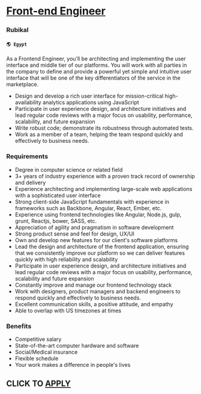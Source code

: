 # [Front-end Engineer](https://www.remotewlb.com/apply/front-end-engineer-60899)  
### Rubikal  
#### `🌎 Egypt`  

As a Frontend Engineer, you’ll be architecting and implementing the user interface and middle tier of our platforms. You will work with all parties in the company to define and provide a powerful yet simple and intuitive user interface that will be one of the key differentiators of the service in the marketplace.

  * Design and develop a rich user interface for mission-critical high-availability analytics applications using JavaScript
  * Participate in user experience design, and architecture initiatives and lead regular code reviews with a major focus on usability, performance, scalability, and future expansion
  * Write robust code; demonstrate its robustness through automated tests.
  * Work as a member of a team, helping the team respond quickly and effectively to business needs.

### Requirements

  * Degree in computer science or related field
  * 3+ years of industry experience with a proven track record of ownership and delivery
  * Experience architecting and implementing large-scale web applications with a sophisticated user interface
  * Strong client-side JavaScript fundamentals with experience in frameworks such as Backbone, Angular, React, Ember, etc.
  * Experience using frontend technologies like Angular, Node.js, gulp, grunt, Reactjs, bower, SASS, etc.
  * Appreciation of agility and pragmatism in software development
  * Strong product sense and feel for design, UX/UI
  * Own and develop new features for our client's software platforms
  * Lead the design and architecture of the frontend application, ensuring that we consistently improve our platform so we can deliver features quickly with high reliability and scalability
  * Participate in user experience design, and architecture initiatives and lead regular code reviews with a major focus on usability, performance, scalability and future expansion
  * Constantly improve and manage our frontend technology stack
  * Work with designers, product managers and backend engineers to respond quickly and effectively to business needs.
  * Excellent communication skills, a positive attitude, and empathy
  * Able to overlap with US timezones at times

### Benefits

  * Competitive salary
  * State-of-the-art computer hardware and software
  * Social/Medical insurance
  * Flexible schedule
  * Your work makes a difference in people's lives

  
## CLICK TO [APPLY](https://www.remotewlb.com/apply/front-end-engineer-60899)


